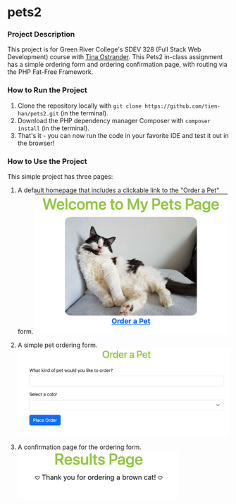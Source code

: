 # pets2
### Project Description
This project is for Green River College's SDEV 328 (Full Stack Web Development) course with
[Tina Ostrander](https://www.linkedin.com/in/tinaostrander).
This Pets2 in-class assignment has a simple ordering form and ordering confirmation page, with routing via the PHP
Fat-Free Framework.

### How to Run the Project
1. Clone the repository locally with `git clone https://github.com/tien-han/pets2.git` (in the terminal).
2. Download the PHP dependency manager Composer with `composer install` (in the terminal).
3. That's it - you can now run the code in your favorite IDE and test it out in the browser!

###  How to Use the Project
This simple project has three pages:

1. A default homepage that includes a clickable link to the "Order a Pet" form.
![img.png](images/homepage_screenshot.png)

2. A simple pet ordering form.
![ordering_form_screenshot.png](images/ordering_form_screenshot.png)

3. A confirmation page for the ordering form.
![ordering_confirmation_screenshot.png](images/ordering_confirmation_screenshot.png)